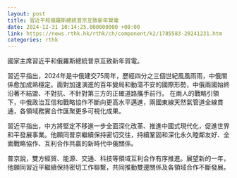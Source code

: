 ```yaml
---
layout: post
title: 習近平和俄羅斯總統普京互致新年賀電
date: 2024-12-31 10:14:25.000000000 +08:00
link: https://news.rthk.hk/rthk/ch/component/k2/1785583-20241231.htm
categories: rthk
---
```


國家主席習近平和俄羅斯總統普京互致新年賀電。

習近平指出，2024年是中俄建交75周年，歷經四分之三個世紀風風雨雨，中俄關係愈加成熟穩定。面對加速演進的百年變局和動蕩不安的國際形勢，中俄兩國始終沿著不結盟、不對抗、不針對第三方的正確道路攜手前行。
在兩人的戰略引領下，中俄政治互信和戰略協作不斷向更高水平邁進，兩國東線天然氣管道全線貫通，各領域務實合作匯聚更多可視化成果。

習近平指出，中方將堅定不移進一步全面深化改革、推進中國式現代化，促進世界和平發展事業。他願同普京繼續保持密切交往，持續鞏固和深化永久睦鄰友好、全面戰略協作、互利合作共贏的新時代中俄關係。

普京說，雙方經貿、能源、交通、科技等領域互利合作有序推進。展望新的一年，他願同習近平繼續保持密切工作聯繫，共同推動雙邊關係及各領域合作不斷發展。
